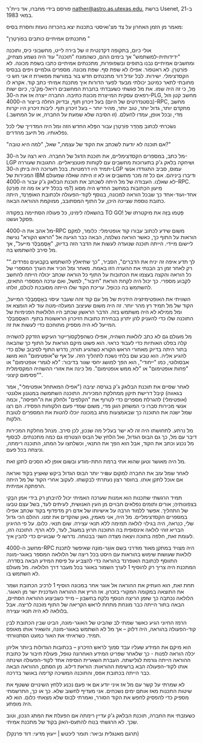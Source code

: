 פורסם בידי מחברו, אד ניית׳ר <nather@astro.as.utexas.edu>, ברשת Usenet, ב-21 במאי 1983.

מאמר מן הזמן האחרון על צד מצ'ואיסטי בתכנות
יצא בהכרזה נועזת וחסרת בסיס:

"מתכנתים אמיתיים כותבים בפוֹרְטְרַן "

אולי כיום,
בתקופה דקדנטית זו של
בירה לייט, מחשבוני כיס, ותוכנה "ידידותית-למשתמש"
אך בימים ההם,
כשהמונח "תוכנה" עוד היה נשמע מצחיק,
ומחשבים אמיתיים נבנו בתופים ובשפופרות,
מתכנתים אמיתיים כתבו בשפת מכונה.
לא פוֹרְטְרַן. לא ראטפוֹר. אפילו לא שפת סף.
שפת מכונה.
מספרים גולמיים ויפים בבסיס הקסדצימלי.
ישירות.
לבל יגדל דור מתכנתים חדש
בּוּר במורשת מפוארת זו
אני חש כי מחובתי לתאר
כמיטב יכולתי מבעד לפער הדורות
איך מתכנת אמיתי כתב קוד.
אקרא לו מֵל,
כי זה היה שמו.
את מל פגשתי כשעבדתי בחברת המחשבים רוֹיאל-מֶק'בִּי,
כיום ישות רפאים עסקית המייצרת מכונת כתיבה.
החברה ייצרה אז את ה-30-PLG,
מחשב קטן וזול (בסטנדרטים של היום)
בעל זיכרון תוף,
ובדיוק החלה בייצור
ה-4000-RPC, מחשב מתקדם יותר,
גדול יותר, טוב יותר, מהיר יותר – בעל זיכרון תוף.
ליבּוֹת זיכרון היו יקרות מדי,
ובכל אופן, עמדו להעלם.
(זו הסיבה שלא שמעת על החברה,
או על המחשב.)

נשׂכרתי לכתוב מְהַדֵּר פוֹרְטְרַן
עבור הפֶּלא החדש הזה ומל היה המדריך שלי לכל נפלאותיו.
מל תיעב מהדרים.

"אם תוכנה לא יודעת לשכתב את הקוד של עצמה,"
שאל, "למה היא טובה?"

מל כתב,
במספרים הקסדצימליים,
את תוכנת הדגל של החברה.
היא רצה על ה-30-LGP
ושיחקה בלאק ג'ק בתערוכות מחשבים
עם לקוחות פוטנציאליים.
התגובות שעוררה תמיד היו דרמטיות.
בכל תערוכה היה ביתן ה-30-LGP עמוס,
סביב התגודדו אנשי המכירות של IBM
ודיברו ביניהם.
אם כל זה מכר מחשבים או לא
זו היתה שאלה שמעולם לא שאלנו.
העבודה של מל היתה לשכתב
את תוכנת הבלאק ג'ק עבור ה-4000-RPC.
(מי בכלל ידע אז מה זה פּוֹרְט?)
מִיעוּן הכְּתוֹבוֹת במחשב החדש
היה מסוג אחד-ועוד-אחד
כך שבכל הוראה למכונה,
בנוסף לקוד-הפעולה
ולכתובת האוֹפֵּרַנְדּ,
היתה כתובת נוספת שציינה היכן, על התוף המסתובב,
ממוקמת ההוראה הבאה.

בהשאלה לימינו,
כל פעולה הסתיימה בפקודה TO GO!
פַּטְמוּ בַּזֶּה את מיקטרתו של פסקל ועשנו.

מל אהב את ה-4000-RPC
משום שידע לכתוב עבורו קוד אופטימלי:
כלומר, למקם הוראות על התוף
כך, כאשר הוראה נשלמה,
הבאה כבר הגיעה אל "הראש הקורא"
נגישה ליישום מיידי.
הייתה תוכנה שנועדה לעשות את הדבר הזה בדיוק,
"אָסֶמְבְּלֶר מייעל",
אך מל סירב להשתמש בה.

"לך תדע איפה זה יניח את הדברים",
הסביר, "כך שתיאלץ להשתמש בקבועים נפרדים."
רק לאחר זמן רב הבנתי את ההערה הזו באמת.
מאחר ומל הכיר את הערך המספרי
של כל הוראה
והִקצה בעצמו את הכתובות על התוף
כל הוראה שכתב יכולה הייתה להחשב
לקבוע מספרי.
כך יכול היה לקחת הוראת "חיבור", למשל,
ואם ערכה המספרי התאים,
להשתמש בה כּכוֹפֵל.
עריכת הקוד שלו הייתה מסובכת לכולם, זולתו.

השוויתי את האופטימיזציה הידנית של מל
עם קוד זהה שעבר עיסוי באָסֶמְבְּלֶר המייעל,
הקוד של מל תמיד רץ מהר יותר.
זה היה משום שעיצוב המעלה-מטה
עוד לא הומצא אז
ומל ממילא לא היה משתמש בזה.
הדבר הראשון שכתב היו הלולאות הפנימיות של התוכנה שלו
כדי להעניק להן יתרון
בבחירת כתובות הזיכרון הראשונות בתוף.
האָסֶמְבְּלֶר המייעל לא היה מספיק מתוחכם כדי לעשות את זה.

מל מעולם גם לא כתב לולאות השהיה,
אפילו כשהפְלֵקסוֹרַייטֵר העיקש
הזדקק להשהיה קלה בפלט האותיות כדי לעבוד כראוי.
הוא פשוט מיקם הוראות על התוף
כך שהבאה בתור היתה בדיוק מאחורי הראש הקורא
כשהגיע תורה;
נדרש התוף לסיבוב שלם
כדי להגיע אליה.
הוא טבע שם בלתי נשכח לתהליך הזה.
על אף ש"אופטימום" הוא מושג אבסולוטי,
כמו "ייחודי", הוא הפך למושג יחסי
שגור בדיבור:
"לא לגמרי אופטימום" או "פחות אופטימום"
או "לא ממש אופטימום".
מל כינה את אזורי ההשהיה המקסימלית
"פסימום קיצוני".

לאחר שסיים את תוכנת הבלאק ג'ק
בגרסה יציבה
("אפילו המאתחל אופטימלי",
אמר בגאווה)
קיבל דרישת תיקון ממחלקת המכירות.
התוכנה השתמשה במנגנון אלגנטי (אופטימלי)
להגרלת מספרים כדי לטרוף את "הקלפים" ולחלק את ה"חפיסה",
וכמה אנשי מכירות סברו כי המשחק הוגן מדי,
משום שמדי פעם הלקוחות הפסידו.
הם רצו שמל ישנה את התוכנה
כך שבאמצעות מתג במכונה
יוכלו להטות את המספרים לטובת הלקוח.

מל נרתע.
לתחושתו היה זה לא ישר בעליל
מה שנכון,
לכן סירב.
מנהל מחלקת המכירות דיבר עם מל,
כך גם הבוס הגדול, ואל הלחץ של הבוס
הצטרפו גם כמה מתכנתים.
לבסוף מל נכנע וכתב את הקוד,
אבל הוא הפך את התנאי,
וכשלחצו על המתג,
התוכנה רימתה, וניצחה בכל פעם.

מל היה מאושר
וטען שהוא אתי ברמת התת-מודע
ובשום אופן לא הסכים לתקן זאת.

לאחר שמל עזב את החברה למקום ע₪יר יותר
הבוס הגדול ביקש שאציץ בקוד
ואראה אם אוכל לתקן אותו.
בחוסר רצון נעתרתי לבקשתו.
לעקוב אחרי הקוד של מל היתה הרפתקה אמיתית.

תמיד הרגשתי שתכנות הוא אמנות
שערכה האמיתי יכול להיבחן רק בידי
אמן הבָּקִי בצפונותיהַ;
אורים ותומים נפלאים
חבויים מן העין האנושית, לעיתים לעד,
בשל עצם טבעו של התהליך.
אפשר ללמוד הרבה על אישיותו של אדם
רק מדפדוף בקוד שכתב
אפילו במספרים הקסדצימליים.
מל היה, אני מאמין, גאון שהקדים את זמנו.
ההלם הכי גדול שלי, כנראה, היה בגילוי
לולאה תמימה ללא תנאי עצירה.
שום תנאי. כלום.
על פי ההיגיון הבריא זוהי לולאה אינסופית
בה התוכנה תרוץ במעגל, לעד, ללא הרף.
התוכנה הזו, לעומת זאת, חלפה בתוכה
ויצאה מצדה השני בבטחה.
נדרשו לי שבועיים כדי להבין איך.

מחשב ה-4000-RPC היה מצויד במתקן מאוד מודרני
בשם אוֹגֵר-מוֹנֶה
שאיפשר לתכנת לולאות
שעושות שימוש בהוראות עם היסט
בכל ריצה של הלולאה
המספר באוגר-מונה
התווסף לכתובת האופרנד בהוראה
כדי להצביע על
פיסת המידע הבאה בסדרה.
המתכנת היה צריך רק להוסיף 1 לערך השמור באוגר
בכל מעבר דרך הלולאה.
מל מעולם לא השתמש בו.

תחת זאת, הוא העתיק את ההוראה אל אוגר אחר במכונה
הוסיף 1 לרכיב הכתובת
ושמר את התוצאה במקומה המקורי בזכרון.
אז הריץ את ההוראה העדכנית
ישר מן האוגר.
הלולאה נכתבה כך שזמן הריצה הנוסף
נלקח בחשבון –
מייד כשביצוע ההוראה הסתיים,
הבאה בתור הייתה כבר מונחת מתחת לראש הקריאה של התוף
מוכנה לריצה.
אבל בלולאה לא היה תנאי עצירה.

הרמז החיוני הגיע כאשר שמתי לב
שהביט של האוגר-מונה,
הביט שבין הכתובת לבין קוד-הפעולה בהוראה,
היה דלוק –
אך מל לא השתמש באוגר-מונה,
והשאיר אותו מאופס תמיד.
כשראיתי את האור כמעט הסתנוורתי.

הוא מיקם את המידע שעליו עבד
סמוך לראש הזיכרון –
בכתובות הגדולות ביותר אליהן יכלה הוראה לפנות -
כך שלאחר שפריט המידע האחרונה טופל,
פעולת חיבור על כתובת ההוראה
הייתה גורמת לגלישתה.
העברת השארית הוסיפה אחד
לקוד-הפעולה ושינתה אותו לקוד-הפעולה הבא ברשימת ההוראות:
הוראת דילוג.
מן הסתם, ההוראה הבאה כבר הייתה
בכתובת אפס,
והתוכנה המשיכה קדימה באושר בדרכה.

לא שמרתי על קשר עם מל
אז איני יודע אם אי פעם נכנע ללחץ
השינויים ששטף את שיטות התכנות
מאז אותם ימים נשכחים.
אני מעדיף לחשוב שלא.
כך או כך,
התרשמתי מספיק כדי להפסיק לחפש
את הקוד הסורר,
ואמרתי לבוס שלא מצאתי כלום.
הוא לא היה מופתע.

כשעזבתי את החברה,
תוכנת הבלאק ג'ק עדיין רימתה
אם הפעלת את המתג הנכון,
וטוב שכך.
לא הרגשתי בנוח
להתעס-האק בקוד של מתכנת אמיתי.

(תרגם מאנגלית וביאר: תומר ליכטש | ייעוץ מדעי: דוד פרנקל)
